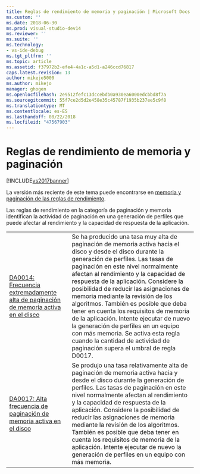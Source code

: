 ```yaml
---
title: Reglas de rendimiento de memoria y paginación | Microsoft Docs
ms.custom: ''
ms.date: 2018-06-30
ms.prod: visual-studio-dev14
ms.reviewer: ''
ms.suite: ''
ms.technology:
- vs-ide-debug
ms.tgt_pltfrm: ''
ms.topic: article
ms.assetid: f37972b2-efe4-4a1c-a5d1-a246ccd76817
caps.latest.revision: 13
author: mikejo5000
ms.author: mikejo
manager: ghogen
ms.openlocfilehash: 2e9512fefc13dccebdb0a930ea6000edcbbd8f7a
ms.sourcegitcommit: 55f7ce2d5d2e458e35c45787f1935b237ee5c9f8
ms.translationtype: MT
ms.contentlocale: es-ES
ms.lasthandoff: 08/22/2018
ms.locfileid: "47567903"
---
```

# <a name="memory-and-paging-performance-rules"></a>Reglas de rendimiento de memoria y paginación
[!INCLUDE[vs2017banner](../includes/vs2017banner.md)]

La versión más reciente de este tema puede encontrarse en [memoria y paginación de las reglas de rendimiento](https://docs.microsoft.com/visualstudio/profiling/memory-and-paging-performance-rules).  
  
Las reglas de rendimiento en la categoría de paginación y memoria identifican la actividad de paginación en una generación de perfiles que puede afectar al rendimiento y la capacidad de respuesta de la aplicación.  
  
|||  
|-|-|  
|[DA0014: Frecuencia extremadamente alta de paginación de memoria activa en el disco](../profiling/da0014-extremely-high-rates-of-paging-active-memory-to-disk.md)|Se ha producido una tasa muy alta de paginación de memoria activa hacia el disco y desde el disco durante la generación de perfiles. Las tasas de paginación en este nivel normalmente afectan al rendimiento y la capacidad de respuesta de la aplicación. Considere la posibilidad de reducir las asignaciones de memoria mediante la revisión de los algoritmos. También es posible que deba tener en cuenta los requisitos de memoria de la aplicación. Intente ejecutar de nuevo la generación de perfiles en un equipo con más memoria. Se activa esta regla cuando la cantidad de actividad de paginación supera el umbral de regla D0017.|  
|[DA0017: Alta frecuencia de paginación de memoria activa en el disco](../profiling/da0017-high-rates-of-paging-active-memory-to-disk.md)|Se produjo una tasa relativamente alta de paginación de memoria activa hacia y desde el disco durante la generación de perfiles. Las tasas de paginación en este nivel normalmente afectan al rendimiento y la capacidad de respuesta de la aplicación. Considere la posibilidad de reducir las asignaciones de memoria mediante la revisión de los algoritmos. También es posible que deba tener en cuenta los requisitos de memoria de la aplicación. Intente ejecutar de nuevo la generación de perfiles en un equipo con más memoria.|



